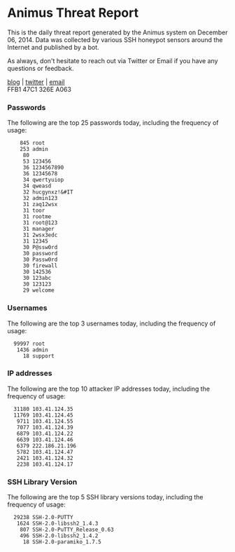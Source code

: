 # Animus Threat Report

This is the daily threat report generated by the Animus system on December 06, 2014. Data was collected by various SSH honeypot sensors around the Internet and published by a bot.  

As always, don't hesitate to reach out via Twitter or Email if you have any questions or feedback.  

[blog](http://morris.guru) | [twitter](https://twitter.com/andrew___morris) | [email](mailto:andrew@morris.guru)  
FFB1 47C1 326E A063  
### Passwords
The following are the top 25 passwords today, including the frequency of usage:
```
    845 root
    253 admin
     80 
     53 123456
     36 1234567890
     36 12345678
     34 qwertyuiop
     34 qweasd
     32 hucgynxz!&#IT
     32 admin123
     31 zaq12wsx
     31 toor
     31 rootme
     31 root@123
     31 manager
     31 2wsx3edc
     31 12345
     30 P@ssw0rd
     30 password
     30 Passw0rd
     30 firewall
     30 142536
     30 123abc
     30 123123
     29 welcome
```

### Usernames
The following are the top 3 usernames today, including the frequency of usage:
```
  99997 root
   1436 admin
     18 support
```

### IP addresses
The following are the top 10 attacker IP addresses today, including the frequency of usage:
```
  31180 103.41.124.35
  11769 103.41.124.45
   9711 103.41.124.55
   7077 103.41.124.39
   6879 103.41.124.22
   6639 103.41.124.46
   6379 222.186.21.196
   5782 103.41.124.47
   2421 103.41.124.32
   2238 103.41.124.17
```

### SSH Library Version
The following are the top 5 SSH library versions today, including the frequency of usage:
```
  29238 SSH-2.0-PUTTY
   1624 SSH-2.0-libssh2_1.4.3
    807 SSH-2.0-PuTTY_Release_0.63
    496 SSH-2.0-libssh2_1.4.2
     18 SSH-2.0-paramiko_1.7.5
```
